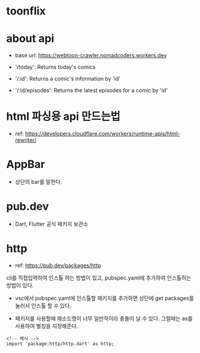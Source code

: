 # toonflix

# about api

- base url: https://webtoon-crawler.nomadcoders.workers.dev

- '/today': Returns today's comics
- '/:id': Returns a comic's information by 'id'
- '/:id/episodes': Returns the latest episodes for a comic by 'id'

# html 파싱용 api 만드는법

- ref: https://developers.cloudflare.com/workers/runtime-apis/html-rewriter/

# AppBar

- 상단의 bar를 말한다.

# pub.dev

- Dart, Flutter 공식 패키지 보관소

# http

- ref: https://pub.dev/packages/http

cli를 직접입력하여 인스톨 하는 방법이 있고, pubspec.yaml에 추가하여 인스톨하는 방법이 있다.

- vsc에서 pubspec.yaml에 인스톨할 패키지를 추가하면 상단에 get packages를 눌러서 인스톨 할 수 있다.

- 패키지를 사용할때 메소드명이 너무 일반적이라 충돌이 날 수 있다. 그럴때는 as를 사용하여 별칭을 지정해준다.

```
<!-- 예시 -->
import 'package:http/http.dart' as http;
```

